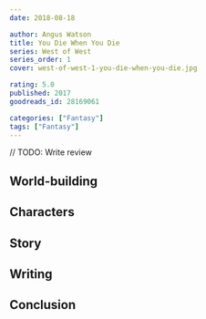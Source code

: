 ```yaml
---
date: 2018-08-18

author: Angus Watson
title: You Die When You Die
series: West of West
series_order: 1
cover: west-of-west-1-you-die-when-you-die.jpg

rating: 5.0
published: 2017
goodreads_id: 28169061

categories: ["Fantasy"]
tags: ["Fantasy"]
---
```


// TODO: Write review

<!--more-->

## World-building

## Characters

## Story

## Writing

## Conclusion
